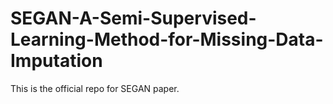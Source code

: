 # SEGAN-A-Semi-Supervised-Learning-Method-for-Missing-Data-Imputation
This is the official repo for SEGAN paper.
